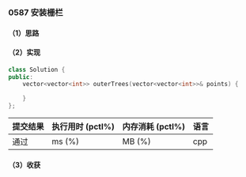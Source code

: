 ### 0587 安装栅栏

#### （1）思路

#### （2）实现

```cpp
class Solution {
public:
    vector<vector<int>> outerTrees(vector<vector<int>>& points) {

    }
};
```

| 提交结果 | 执行用时 (pctl%) | 内存消耗 (pctl%) | 语言 |
|:---------|:-----------------|:-----------------|:-----|
| 通过     |  ms (%)   |  MB (%)  | cpp  |

#### （3）收获
